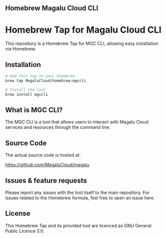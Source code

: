 ## Homebrew Magalu Cloud CLI

# Homebrew Tap for Magalu Cloud CLI

This repository is a Homebrew Tap for MGC CLI, allowing easy installation via Homebrew.

## Installation

```bash
# Add this tap to your Homebrew
brew tap MagaluCloud/homebrew-mgccli

# Install the tool
brew install mgccli
```

## What is MGC CLI?

The MGC CLI is a tool that allows users to interact with Magalu Cloud services and resources through the command line.

## Source Code

The actual source code is hosted at:

https://github.com/MagaluCloud/magalu

## Issues & feature requests

Please report any issues with the tool itself to the main repository. For issues related to the Homebrew formula, feel free to open an issue here.

## License

This Homebrew Tap and its provided tool are licenced as GNU General Public Licence 3.0.
